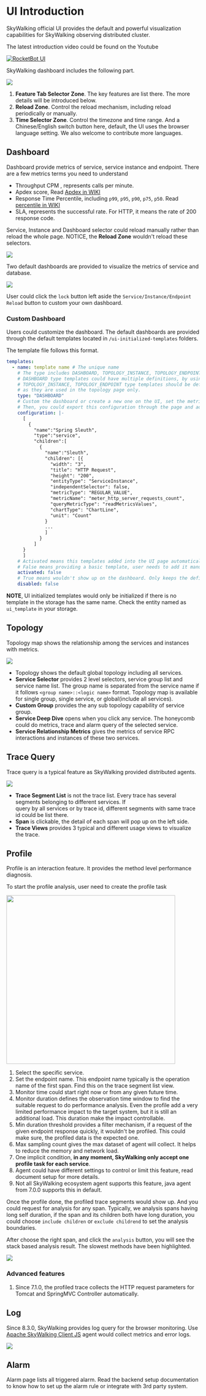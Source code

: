 # UI Introduction
SkyWalking official UI provides the default and powerful visualization capabilities for SkyWalking observing distributed
cluster.

The latest introduction video could be found on the Youtube

[![RocketBot UI](http://img.youtube.com/vi/mfKaToAKl7k/0.jpg)](http://www.youtube.com/watch?v=mfKaToAKl7k)

SkyWalking dashboard includes the following part.

<img src="http://skywalking.apache.org/ui-doc/7.0.0/dashboard.png"/>

1. **Feature Tab Selector Zone**. The key features are list there. The more details will be introduced below.
1. **Reload Zone**. Control the reload mechanism, including reload periodically or manually.
1. **Time Selector Zone**. Control the timezone and time range. And a Chinese/English switch button here, default, the UI
uses the browser language setting. We also welcome to contribute more languages.

## Dashboard
Dashboard provide metrics of service, service instance and endpoint. There are a few metrics terms you need to understand
* Throughput CPM , represents calls per minute.
* Apdex score, Read [Apdex in WIKI](https://en.wikipedia.org/wiki/Apdex)
* Response Time Percentile, including `p99`, `p95`, `p90`, `p75`, `p50`. Read [percentile in WIKI](https://en.wikipedia.org/wiki/Percentile)
* SLA, represents the successful rate. For HTTP, it means the rate of 200 response code.

Service, Instance and Dashboard selector could reload manually rather than reload the whole page. NOTICE, the **Reload Zone**
wouldn't reload these selectors.

<img src="http://skywalking.apache.org/ui-doc/7.0.0/dashboard-reload.png"/>

Two default dashboards are provided to visualize the metrics of service and database.

<img src="http://skywalking.apache.org/ui-doc/7.0.0/dashboard-default.png"/>

User could click the `lock` button left aside the `Service/Instance/Endpoint Reload` button to custom your own dashboard.

### Custom Dashboard
Users could customize the dashboard. The default dashboards are provided through the default templates located in 
`/ui-initialized-templates` folders.

The template file follows this format.
```yaml
templates:
  - name: template name # The unique name
    # The type includes DASHBOARD, TOPOLOGY_INSTANCE, TOPOLOGY_ENDPOINT.
    # DASHBOARD type templates could have multiple definitions, by using different names.
    # TOPOLOGY_INSTANCE, TOPOLOGY_ENDPOINT type templates should be defined once, 
    # as they are used in the topology page only.
    type: "DASHBOARD" 
    # Custom the dashboard or create a new one on the UI, set the metrics as you like in the edit mode.
    # Then, you could export this configuration through the page and add it here.
    configuration: |-
      [
        {
          "name":"Spring Sleuth",
          "type":"service",
          "children":[
            {
              "name":"Sleuth",
              "children": [{
                "width": "3",
                "title": "HTTP Request",
                "height": "200",
                "entityType": "ServiceInstance",
                "independentSelector": false,
                "metricType": "REGULAR_VALUE",
                "metricName": "meter_http_server_requests_count",
                "queryMetricType": "readMetricsValues",
                "chartType": "ChartLine",
                "unit": "Count"
              }
              ...
              ]
            }
          ]
      }
      ]
    # Activated means this templates added into the UI page automatically.
    # False means providing a basic template, user needs to add it manually on the page.
    activated: false
    # True means wouldn't show up on the dashboard. Only keeps the definition in the storage.
    disabled: false
```

**NOTE**, UI initialized templates would only be initialized if there is no template in the storage has the same name.
Check the entity named as `ui_template` in your storage.

## Topology
Topology map shows the relationship among the services and instances with metrics.

<img src="http://skywalking.apache.org/ui-doc/8.4.0/topology.png"/>

* Topology shows the default global topology including all services.
* **Service Selector** provides 2 level selectors, service group list and service name list. The group name is separated from 
the service name if it follows `<group name>::<logic name>` format. Topology map is available for single group, single service, 
or global(include all services).
* **Custom Group** provides the any sub topology capability of service group.
* **Service Deep Dive** opens when you click any service. The honeycomb could do metrics, trace and alarm query of the selected service.
* **Service Relationship Metrics** gives the metrics of service RPC interactions and instances of these two services.

## Trace Query
Trace query is a typical feature as SkyWalking provided distributed agents.

<img src="http://skywalking.apache.org/ui-doc/7.0.0/trace.png"/>

* **Trace Segment List** is not the trace list. Every trace has several segments belonging to different services. If  
query by all services or by trace id, different segments with same trace id could be list there.
* **Span** is clickable, the detail of each span will pop up on the left side.
* **Trace Views** provides 3 typical and different usage views to visualize the trace. 

## Profile
Profile is an interaction feature. It provides the method level performance diagnosis. 

To start the profile analysis, user need to create the profile task

<img src="http://skywalking.apache.org/ui-doc/7.0.0/profile-create.png" width="440px"/>

1. Select the specific service. 
1. Set the endpoint name. This endpoint name typically is the operation name of the first span. Find this on the trace 
segment list view.
1. Monitor time could start right now or from any given future time.
1. Monitor duration defines the observation time window to find the suitable request to do performance analysis.
Even the profile add a very limited performance impact to the target system, but it is still an additional load. This duration
make the impact controllable.
1. Min duration threshold provides a filter mechanism, if a request of the given endpoint response quickly, it wouldn't be 
profiled. This could make sure, the profiled data is the expected one.
1. Max sampling count gives the max dataset of agent will collect. It helps to reduce the memory and network load.
1. One implicit condition, **in any moment, SkyWalking only accept one profile task for each service**.
1. Agent could have different settings to control or limit this feature, read document setup for more details.
1. Not all SkyWalking ecosystem agent supports this feature, java agent from 7.0.0 supports this in default.

Once the profile done, the profiled trace segments would show up. And you could request for analysis for any span.
Typically, we analysis spans having long self duration, if the span and its children both have long duration, you could choose
`include children` or `exclude childrend` to set the analysis boundaries.

After choose the right span, and click the `analysis` button, you will see the stack based analysis result. The slowest methods
have been highlighted.

<img src="http://skywalking.apache.org/ui-doc/7.0.0/profile-result.png"/>

### Advanced features
1. Since 7.1.0, the profiled trace collects the HTTP request parameters for Tomcat and SpringMVC Controller automatically.

## Log
Since 8.3.0, SkyWalking provides log query for the browser monitoring. Use [Apache SkyWalking Client JS](https://github.com/apache/skywalking-client-js)
agent would collect metrics and error logs.

<img src="http://skywalking.apache.org/ui-doc/8.3.0/log.png"/>

## Alarm
Alarm page lists all triggered alarm. Read the backend setup documentation to know how to set up the alarm rule or integrate
with 3rd party system.

